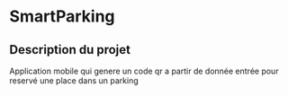 # SmartParking
## Description du projet 
<p>Application mobile qui genere un code qr a partir de donnée entrée pour reservé une place dans un parking </p>
